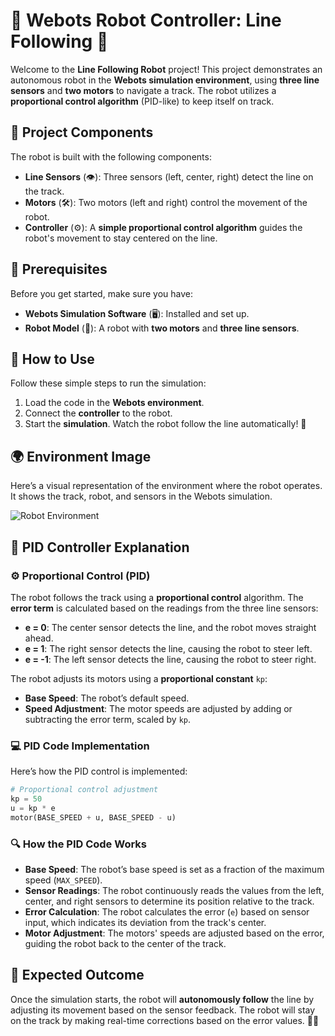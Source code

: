 # 🤖 Webots Robot Controller: Line Following 🚗

Welcome to the **Line Following Robot** project! This project demonstrates an autonomous robot in the **Webots simulation environment**, using **three line sensors** and **two motors** to navigate a track. The robot utilizes a **proportional control algorithm** (PID-like) to keep itself on track.

## 🔧 Project Components

The robot is built with the following components:

- **Line Sensors** (👁️): Three sensors (left, center, right) detect the line on the track.
- **Motors** (🛠️): Two motors (left and right) control the movement of the robot.
- **Controller** (⚙️): A **simple proportional control algorithm** guides the robot's movement to stay centered on the line.

## 📝 Prerequisites

Before you get started, make sure you have:

- **Webots Simulation Software** (🖥️): Installed and set up.
- **Robot Model** (🤖): A robot with **two motors** and **three line sensors**.

## 🚀 How to Use

Follow these simple steps to run the simulation:

1. Load the code in the **Webots environment**.
2. Connect the **controller** to the robot.
3. Start the **simulation**. Watch the robot follow the line automatically! 🎯

## 🌍 Environment Image

Here’s a visual representation of the environment where the robot operates. It shows the track, robot, and sensors in the Webots simulation.

![Robot Environment](path_to_image.jpg)  

## 🧠 PID Controller Explanation

### ⚙️ Proportional Control (PID)

The robot follows the track using a **proportional control** algorithm. The **error term** is calculated based on the readings from the three line sensors:
- **e = 0**: The center sensor detects the line, and the robot moves straight ahead.
- **e = 1**: The right sensor detects the line, causing the robot to steer left.
- **e = -1**: The left sensor detects the line, causing the robot to steer right.

The robot adjusts its motors using a **proportional constant** `kp`:
- **Base Speed**: The robot’s default speed.
- **Speed Adjustment**: The motor speeds are adjusted by adding or subtracting the error term, scaled by `kp`.

### 💻 PID Code Implementation

Here’s how the PID control is implemented:

```python
# Proportional control adjustment
kp = 50
u = kp * e
motor(BASE_SPEED + u, BASE_SPEED - u)
```

### 🔍 How the PID Code Works

- **Base Speed**: The robot’s base speed is set as a fraction of the maximum speed (`MAX_SPEED`).
- **Sensor Readings**: The robot continuously reads the values from the left, center, and right sensors to determine its position relative to the track.
- **Error Calculation**: The robot calculates the error (`e`) based on sensor input, which indicates its deviation from the track's center.
- **Motor Adjustment**: The motors' speeds are adjusted based on the error, guiding the robot back to the center of the track.

## 🎯 Expected Outcome

Once the simulation starts, the robot will **autonomously follow** the line by adjusting its movement based on the sensor feedback. The robot will stay on the track by making real-time corrections based on the error values. 🚗💨
